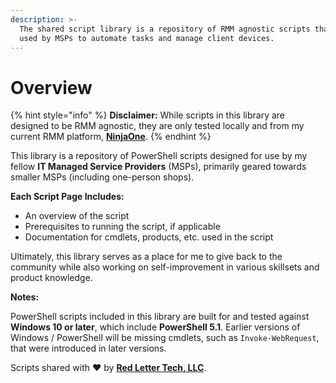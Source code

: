 ```yaml
---
description: >-
  The shared script library is a repository of RMM agnostic scripts that can be
  used by MSPs to automate tasks and manage client devices.
---
```


# Overview

{% hint style="info" %}
**Disclaimer:** While scripts in this library are designed to be RMM agnostic, they are only tested locally and from my current RMM platform, [**NinjaOne**](https://www.ninjaone.com).
{% endhint %}

This library is a repository of PowerShell scripts designed for use by my fellow **IT Managed Service Providers** (MSPs), primarily geared towards smaller MSPs (including one-person shops).

**Each Script Page Includes:**

* An overview of the script
* Prerequisites to running the script, if applicable
* Documentation for cmdlets, products, etc. used in the script

Ultimately, this library serves as a place for me to give back to the community while also working on self-improvement in various skillsets and product knowledge.

**Notes:**

PowerShell scripts included in this library are built for and tested against **Windows 10 or later**, which include **PowerShell 5.1**. Earlier versions of Windows / PowerShell will be missing cmdlets, such as `Invoke-WebRequest`, that were introduced in later versions.

Scripts shared with :heart: by [**Red Letter Tech, LLC**](https://redletter.tech).
